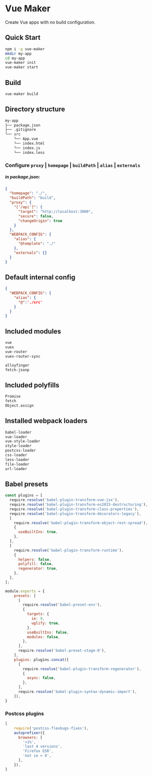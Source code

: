 # Vue Maker

Create Vue apps with no build configuration.

## Quick Start

```sh
npm i -g vue-maker
mkdir my-app
cd my-app
vue-maker init
vue-maker start
```

## Build

```sh
vue-maker build
```

##  Directory structure
```sh
my-app
├── package.json
├── .gitignore
└── src
    └── App.vue
    └── index.html
    └── index.js
    └── index.less
```
### Configure  `proxy` | `homepage` | `buildPath` | `alias` | `externals`
##### in package.json:
```json
{
  "homepage": "./",
  "buildPath": "build",
  "proxy": {
    "['/api']": {
      "target": "http://localhost:3000",
      "secure": false,
      "changeOrigin": true
    }
  },
  "WEBPACK_CONFIG": {
    "alias": {
      "@template": "./"
    },
    "externals": {}
  }
}
```
## Default internal config
```json
{
  "WEBPACK_CONFIG": {
    "alias": {
      "@":'./src'
    }
  }
}
```

## Included modules 
```sh
vue
vuex
vue-router
vuex-router-sync

alloyfinger
fetch-jsonp
```

## Included polyfills
```sh
Promise
fetch
Object.assign
```

## Installed webpack loaders
```sh
babel-loader
vue-loader
vue-style-loader
style-loader
postcss-loader
css-loader
less-loader
file-loader
url-loader
```

## Babel presets
```javascript
const plugins = [
  require.resolve('babel-plugin-transform-vue-jsx'),
  require.resolve('babel-plugin-transform-es2015-destructuring'),
  require.resolve('babel-plugin-transform-class-properties'),
  require.resolve('babel-plugin-transform-decorators-legacy'),
  [
    require.resolve('babel-plugin-transform-object-rest-spread'),
    {
      useBuiltIns: true,
    },
  ],
  [
    require.resolve('babel-plugin-transform-runtime'),
    {
      helpers: false,
      polyfill: false,
      regenerator: true,
    },
  ],
];

module.exports = {
    presets: [
      [
        require.resolve('babel-preset-env'),
        {
          targets: {
            ie: 9,
            uglify: true,
          },
          useBuiltIns: false,
          modules: false,
        },
      ],
      require.resolve('babel-preset-stage-0'),
    ],
    plugins: plugins.concat([
      [
        require.resolve('babel-plugin-transform-regenerator'),
        {
          async: false,
        },
      ],
      require.resolve('babel-plugin-syntax-dynamic-import'),
    ]),
}
```

### Postcss plugins
```javascript
[
	require('postcss-flexbugs-fixes'),
	autoprefixer({
	  browsers: [
		'>1%',
		'last 4 versions',
		'Firefox ESR',
		'not ie < 9', 
	  ],
	}),
]
```
